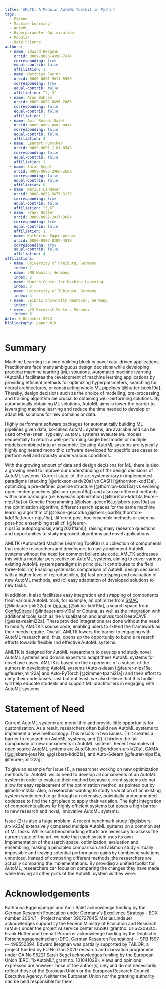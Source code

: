 ```yaml
---
title: 'AMLTK: A Modular AutoML Toolkit in Python'
tags:
  - Python
  - Machine Learning
  - AutoML
  - Hyperparameter Optimization
  - Modular
  - Data Science
authors:
  - name: Edward Bergman
    orcid: 0009-0003-4390-7614
    corresponding: true
    equal-contrib: false
    affiliation: 1
  - name: Matthias Feurer
    orcid: 0000-0001-9611-8588
    corresponding: true
    equal-contrib: false
    affiliation: “2, 3”
  - name: Aron Bahram
    orcid: 0009-0002-8896-2863
    corresponding: false
    equal-contrib: false
    affiliation: 1
  - name: Amir Rezaei Balef
    orcid: 0000-0002-6882-0051
    corresponding: false
    equal-contrib: false
    affiliation: 4
  - name: Lennart Purucker
    orcid: 0009-0001-1181-0549
    corresponding: false
    equal-contrib: false
    affiliation: 1
  - name: Sarah Segel
    orcid: 0009-0005-2966-266X
    corresponding: false
    equal-contrib: false
    affiliation: 5
  - name: Marius Lindauer
    orcid: 0000-0002-9675-3175
    corresponding: true
    equal-contrib: false
    affiliation: “5,6”
  - name: Frank Hutter
    orcid: 0000-0002-2037-3694
    corresponding: true
    equal-contrib: false
    affiliation: 1
  - name: Katharina Eggensperger
    orcid: 0000-0002-0309-401X
    corresponding: true
    equal-contrib: false
    affiliation: 4
affiliations:
  - name: University of Freiburg, Germany
    index: 1
  - name: LMU Munich, Germany
    index: 2
  - name: Munich Center for Machine Learning
    index: 3
  - name: University of Tübingen, Germany
    index: 4
  - name: Leibniz University Hannover, Germany
    index: 5
  - name: L3S Research Center, Germany
    index: 6
date: 6 December 2023
bibliography: paper.bib
---
```


# Summary
Machine Learning is a core building block in novel data-driven applications.
Practitioners face many ambiguous design decisions while developing practical machine learning (ML) solutions.
Automated machine learning (AutoML) facilitates the development of machine learning applications by providing efficient methods for optimizing hyperparameters, searching for neural architectures, or constructing whole ML pipelines [@hutter-book19a].
Thereby, design decisions such as the choice of modelling, pre-processing, and training algorithm are crucial to obtaining well-performing solutions.
By automatically obtaining ML solutions, AutoML aims to lower the barrier to leveraging machine learning and reduce the time needed to develop or adapt ML solutions for new domains or data.

Highly performant software packages for automatically building ML pipelines given data, so-called AutoML systems, are available and can be used off-the-shelf.
Typically, AutoML systems evaluate ML models sequentially to return a well-performing single best model or multiple models combined into an ensemble.
Existing AutoML systems are typically highly engineered monolithic software developed for specific use cases to perform well and robustly under various conditions.

With the growing amount of data and design decisions for ML, there is also a growing need to improve our understanding of the design decisions of AutoML systems.
Current state-of-the-art systems vary in implemented paradigms (stacking [@erickson-arxiv20a] vs CASH [@thornton-kdd13a], optimizing a pre-defined pipeline structure [@thornton-kdd13a] vs evolving open-ended pipelines [@olson-gecco16a]) and also use different methods
within one paradigm (i.e. Bayesian optimization [@thornton-kdd13a,feurer-nips15a] or Genetic Programming [@olson-gecco16a,gijsbers-joss19a] as the optimization algorithm,
different search spaces for the same machine learning algorithm cf.[@olson-gecco16a,gijsbers-joss19a,thornton-kdd13a,feurer-nips15a], different post-hoc ensemble methods or even no post-hoc ensembling at all cf. [@feurer-nips15a,autoprognosis,wang2021flaml]),
raising many research questions and opportunities to study improved algorithms and novel applications.

AMLTK (Automated Machine Learning ToolKit) is a collection of components that enable researchers and developers to easily implement AutoML systems without the need for common boilerplate code.
AMLTK addresses this with a modular perspective on AutoML systems, aiming to cover various existing AutoML system paradigms in principle.
It contributes to the field three-fold:
(a) Enabling systematic comparison of AutoML design decisions with a higher level of reproducibility,
(b) fast prototyping and evaluation of new AutoML methods,
and (c) easy adaptation of developed solutions to new tasks.

In addition, it also facilitates easy integration and swapping of components from various AutoML tools, for example,
an optimizer from [SMAC](https://github.com/automl/SMAC3) [@lindauer-jmlr22a] or [Optuna](https://github.com/optuna/optuna) [@akiba-kdd19a],
a search space from [ConfigSpace](https://github.com/automl/ConfigSpace) [@lindauer-arxiv19a] or Optuna,
as well as the integration with additional tools such as the visualization and analysis tool [DeepCAVE](https://github.com/automl/DeepCAVE) [@sass-realml22a].
These provided integrations are done without the need to modify AMLTK’s source code, enabling users to extend the framework as their needs require.
Overall, AMLTK lowers the barrier to engaging with AutoML research and, thus, opens up the opportunity to bundle research efforts towards flexible and effective AutoML systems.

AMLTK is designed for AutoML researchers to develop and study novel AutoML systems and domain experts to adapt these AutoML systems for novel use cases.
AMLTK is based on the experience of a subset of the authors in developing AutoML systems (Auto-sklearn [@feurer-nips15a; @feurer-jmlr22a] and Auto-PyTorch [@zimmer-tpami21a]) and their effort to unify their code bases.
Last but not least, we also believe that this toolkit will help educate students and support ML practitioners in engaging with AutoML systems.

# Statement of Need
Current AutoML systems are monolithic and provide little opportunity for customization.
As a result, researchers often build new AutoML systems to implement a new methodology.
This results in two issues:
(1) it creates a barrier to research on AutoML systems,
and (2) it hinders the fair comparison of new components in AutoML systems.
Recent examples of open source AutoML systems are AutoGluon [@erickson-arxiv20a], GAMA [@gijsbers-joss19a; @gijsbers-kdd21a], and Auto-Sklearn [@feurer-nips15a; @feurer-jmlr22a].

To give an example for Issue (1), a researcher working on new optimization methods for AutoML would need to develop all components of an AutoML system in order to evaluate their method because current systems do not allow for easy replacement of the optimization method, as pointed out by @mohr-ml23a.
Also, a researcher wanting to study a variation of an existing system would need to go through an extensive, potentially undocumented codebase to find the right place to apply their variation.
The tight integration of components allows for highly efficient systems but poses a high barrier to new research and novel, innovative AutoML systems.

Issue (2) is also a huge problem.
A recent benchmark study [@gijsbers-arxiv23a] extensively compared multiple AutoML systems on a common set of ML tasks.
While such benchmarking efforts are necessary to assess the current state of the art, we note that each system uses its own implementation of the search space, optimization, evaluation and ensembling, making a principled comparison and ablation study virtually impossible and leaving potential performance gains by combining solutions unnoticed.
Instead of comparing different methods, the researchers are actually comparing the implementations.
By providing a unified toolkit for AutoML, researchers can focus on comparing the changes they have made while leaving all other parts of the AutoML system as they were.

# Acknowledgements
Katharina Eggensperger and Amir Balef acknowledge funding by the German Research Foundation under Germany's Excellence Strategy - ECX number 2064/1 - Project number 390727645.
Marius Lindauer acknowledges support by the Federal Ministry of Education and Research (BMBF) under the project AI service center KISSKI (grantno. 01IS22093C).
Frank Hutter and Lennart Purucker acknowledge funding by the Deutsche Forschungsgemeinschaft (DFG, German Research Foundation) -- SFB 1597 -- 499552394.
Edward Bergman was partially supported by TAILOR, a project funded by EU Horizon 2020 research and innovation programme under GA No 95221
Sarah Segel acknowledges funding by the European Union (ERC, "ixAutoML", grant no. 101041029).
Views and opinions expressed are however those of the author(s) only and do not necessarily reflect those of the European Union or the European Research Council Executive Agency.
Neither the European Union nor the granting authority can be held responsible for them.
